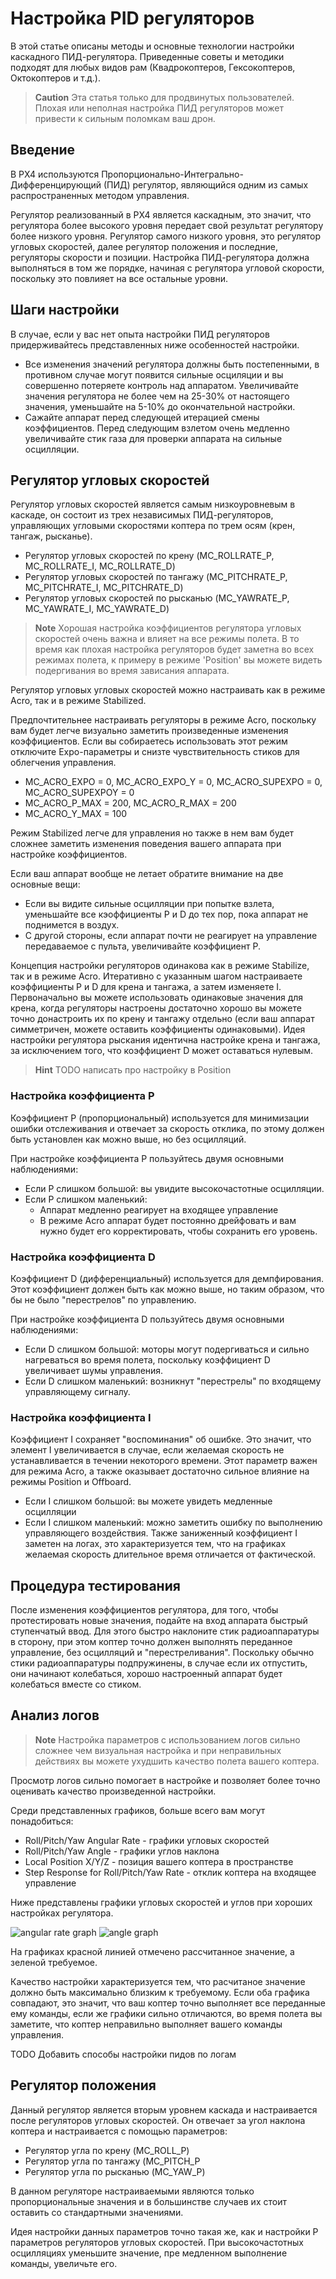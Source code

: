 # Настройка PID регуляторов

В этой статье описаны методы и основные технологии настройки каскадного ПИД-регулятора. Приведенные советы и методики подходят для любых видов рам (Квадрокоптеров, Гексокоптеров, Октокоптеров и т.д.).

> **Caution** Эта статья только для продвинутых пользователей. Плохая или неполная настройка ПИД регуляторов может привести к сильным поломкам ваш дрон.

## Введение

В PX4 используются Пропорционально-Интегрально-Дифференцирующий (ПИД) регулятор, являющийся одним из самых распространенных методом управления.

Регулятор реализованный в PX4 является каскадным, это значит, что регулятора более высокого уровня передает свой результат регулятору более низкого уровня. Регулятор самого низкого уровня, это регулятор угловых скоростей, далее регулятор положения и последние, регуляторы скорости и позиции. Настройка ПИД-регулятора должна выполняться в том же порядке, начиная с регулятора угловой скорости, поскольку это повлияет на все остальные уровни.

## Шаги настройки

В случае, если у вас нет опыта настройки ПИД регуляторов придерживайтесь представленных ниже особенностей настройки.

+ Все изменения значений регулятора должны быть постепенными, в противном случае могут появится сильные осциляции и вы совершенно потеряете контроль над аппаратом. Увеличивайте значения регулятора не более чем на 25-30% от настоящего значения, уменьшайте на 5-10% до окончательной настройки.
+ Сажайте аппарат перед следующей итерацией смены коэффициентов. Перед следующим взлетом очень медленно увеличивайте стик газа для проверки аппарата на сильные осцилляции.

## Регулятор угловых скоростей

Регулятор угловых скоростей является самым низкоуровневым в каскаде, он состоит из трех независимых ПИД-регуляторов, управляющих угловыми скоростями коптера по трем осям (крен, тангаж, рысканье).

+ Регулятор угловых скоростей по крену (MC_ROLLRATE_P, MC_ROLLRATE_I, MC_ROLLRATE_D)
+ Регулятор угловых скоростей по тангажу (MC_PITCHRATE_P, MC_PITCHRATE_I, MC_PITCHRATE_D)
+ Регулятор угловых скоростей по рысканью (MC_YAWRATE_P, MC_YAWRATE_I, MC_YAWRATE_D)

> **Note** Хорошая настройка коэффициентов регулятора угловых скоростей очень важна и влияет на все режимы полета. В то время как плохая настройка регуляторов будет заметна во всех режимах полета, к примеру в режиме 'Position' вы можете видеть подергивания во время зависания аппарата.

Регулятор угловых угловых скоростей можно настраивать как в режиме Acro, так и в режиме Stabilized.

Предпочтительнее настраивать регуляторы в режиме Acro, поскольку вам будет легче визуально заметить произведенные изменения коэффициентов. Если вы собираетесь использовать этот режим отключите Expo-параметры и снизте чувствительность стиков для облегчения управления.

+ MC_ACRO_EXPO = 0, MC_ACRO_EXPO_Y = 0, MC_ACRO_SUPEXPO = 0, MC_ACRO_SUPEXPOY = 0
+ MC_ACRO_P_MAX = 200, MC_ACRO_R_MAX = 200
+ MC_ACRO_Y_MAX = 100

Режим Stabilized легче для управления но также в нем вам будет сложнее заметить изменения поведения вашего аппарата при настройке коэффициентов.

Если ваш аппарат вообще не летает обратите внимание на две основные вещи:

+ Если вы видите сильные осцилляции при попытке взлета, уменьшайте все кэоффициенты P и D до тех пор, пока аппарат не поднимется в воздух.
+ С другой стороны, если аппарат почти не реагирует на управление передаваемое с пульта, увеличивайте коэффициент P.

Концепция настройки регуляторов одинакова как в режиме Stabilize, так и в режиме Acro. Итеративно с указанным шагом настраиваете коэффициенты P и D для крена и тангажа, а затем изменяете I. Первоначально вы можете использовать одинаковые значения для крена, когда регуляторы настроены достаточно хорошо вы можете точно донастроить их по крену и тангажу отдельно (если ваш аппарат симметричен, можете оставить коэффициенты одинаковыми). Идея настройки регулятора рыскания идентична настройке крена и тангажа, за исключением того, что коэффициент D может оставаться нулевым.

> **Hint** TODO написать про настройку в Position

### Настройка коэффициента P

Коэффициент P (пропорциональный) используется для минимизации ошибки отслеживания и отвечает за скорость отклика, по этому должен быть установлен как можно выше, но без осцилляций.

При настройке коэффициента P пользуйтесь двумя основными наблюдениями:

+ Если P слишком большой: вы увидите высокочастотные осцилляции.
+ Если P слишком маленький:
    + Аппарат медленно реагирует на входящее управление
    + В режиме Acro аппарат будет постоянно дрейфовать и вам нужно будет его корректировать, чтобы сохранить его уровень.

### Настройка коэффициента D

Коэффициент D (дифференциальный) используется для демпфирования. Этот коэффициент должен быть как можно выше, но таким образом, что бы не было "перестрелов" по управлению.

При настройке коэффициента D пользуйтесь двумя основными наблюдениями:

+ Если D слишком большой: моторы могут подергиваться и сильно нагреваться во время полета, поскольку коэффициент D увеличивает шумы управления.
+ Если D слишком маленький: возникнут "перестрелы" по входящему управляющему сигналу.

### Настройка коэффициента I

Коэффициент I сохраняет "воспоминания" об ошибке. Это значит, что элемент I увеличивается в случае, если желаемая скорость не устанавливается в течении некоторого времени. Этот параметр важен для режима Acro, а также оказывает достаточно сильное влияние на режимы Position и Offboard.

+ Если I слишком большой: вы можете увидеть медленные осцилляции
+ Если I слишком маленький: можно заметить ошибку по выполнению управляющего воздействия. Также заниженный коэффициент I заметен на логах, это характеризуется тем, что на графиках желаемая скорость длительное время отличается от фактической.

## Процедура тестирования

После изменения коэффициентов регулятора, для того, чтобы протестировать новые значения, подайте на вход аппарата быстрый ступенчатый ввод. Для этого быстро наклоните стик радиоаппаратуры в сторону, при этом коптер точно должен выполнять переданное управление, без осцилляций и "перестреливания". Поскольку обычно стики радиоаппаратуры подпружинены, в случае если их отпустить, они начинают колебаться, хорошо настроенный аппарат будет колебаться вместе со стиком.

## Анализ логов

> **Note** Настройка параметров с использованием логов сильно сложнее чем визуальная настройка и при неправильных действиях вы можете ухудшить качество полета вашего коптера.

Просмотр логов сильно помогает в настройке и позволяет более точно оценивать качество произведенной настройки.

Среди представленных графиков, больше всего вам могут понадобиться:

+ Roll/Pitch/Yaw Angular Rate - графики угловых скоростей
+ Roll/Pitch/Yaw Angle - графики углов наклона
+ Local Position X/Y/Z - позиция вашего коптера в пространстве
+ Step Response for Roll/Pitch/Yaw Rate - отклик коптера на входящее управление

Ниже представлены графики угловых скоростей и углов при хороших настройках регулятора.

<img src="../assets/pid_angular_rate.png" alt="angular rate graph">

<img src="../assets/pid_roll_angle.png" alt="angle graph">

На графиках красной линией отмечено рассчитанное значение, а зеленой требуемое.

Качество настройки характеризуется тем, что расчитаное значение должно быть максимально близким к требуемому. Если оба графика совпадают, это значит, что ваш коптер точно выполняет все переданные ему команды, если же графики сильно отличаются, во время полета вы заметите, что коптер неправильно выполняет вашего команды управления.

TODO Добавить способы настройки пидов по логам

## Регулятор положения

Данный регулятор является вторым уровнем каскада и настраивается после регуляторов угловых скоростей. Он отвечает за угол наклона коптера и настраивается с помощью параметров:

+ Регулятор угла по крену (MC_ROLL_P)
+ Регулятор угла по тангажу (MC_PITCH_P
+ Регулятор угла по рысканью (MC_YAW_P)

В данном регуляторе настраиваемыми являются только пропорциональные значения и в большинстве случаев их стоит оставить со стандартными значениями.

Идея настройки данных параметров точно такая же, как и настройки P параметров регуляторов угловых скоростей. При высокочастотных осцилляциях уменьшите значение, пре медленном выполнение команды, увеличьте его.